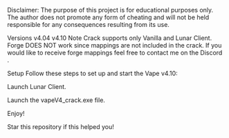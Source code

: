 
Disclaimer: The purpose of this project is for educational purposes only. The author does not promote any form of cheating and will not be held responsible for any consequences resulting from its use.

Versions
v4.04
v4.10
Note
Crack supports only Vanilla and Lunar Client. Forge DOES NOT work since mappings are not included in the crack. If you would like to receive forge mappings feel free to contact me on the Discord .

Setup
Follow these steps to set up and start the Vape v4.10:

Launch Lunar Client.

Launch the vapeV4_crack.exe file.

Enjoy!

Star this repository if this helped you!
